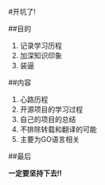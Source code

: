 #开坑了!

##目的
1. 记录学习历程
2. 加深知识印象
3. 装逼

##内容
1. 心路历程
2. 开源项目的学习过程
3. 自己的项目的总结
4. 不排除转载和翻译的可能
5. 主要为GO语言相关

##最后

__一定要坚持下去!!__
